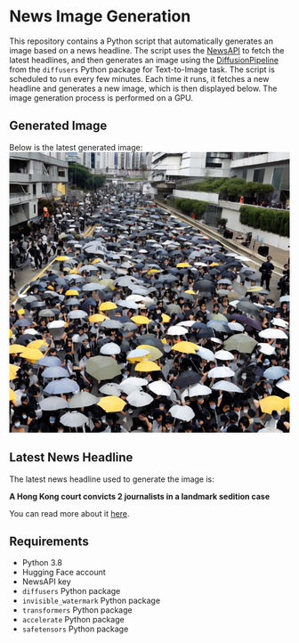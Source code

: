 # News Image Generation
This repository contains a Python script that automatically generates an image based on a news headline. The script uses the [NewsAPI](https://newsapi.org/) to fetch the latest headlines, and then generates an image using the [DiffusionPipeline](https://github.com/huggingface/diffusers) from the `diffusers` Python package for Text-to-Image task.
The script is scheduled to run every few minutes. Each time it runs, it fetches a new headline and generates a new image, which is then displayed below. The image generation process is performed on a GPU.

## Generated Image
Below is the latest generated image:
![Generated Image](image.png)

## Latest News Headline
The latest news headline used to generate the image is:

**A Hong Kong court convicts 2 journalists in a landmark sedition case**

You can read more about it [here](https://news.google.com/rss/articles/CBMipAFBVV95cUxPSFlfRGRROGJ0NTlDMTcxYXh1d21VTVVOU3ZsNC1ZZlJfbXhLYVBmc0duWTVhbVVhUVpqWjZqYkdSWE81OWM5VDJBNG4wYTNwRElURGFJeEdrS0FZZXFERzNXUS1yQmVOazdoZEJUYjhqY2MtT0p2U2NPRWpVZHNkQjJxajJic3pQOW45OVN1d1Q5OXhHNTljeWlxVm5zNTNVSFJoOQ?oc=5).

## Requirements
- Python 3.8
- Hugging Face account
- NewsAPI key
- `diffusers` Python package
- `invisible_watermark` Python package
- `transformers` Python package
- `accelerate` Python package
- `safetensors` Python package
